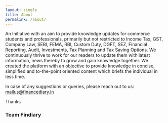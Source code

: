 ```yaml
---
layout: single
title: About
permalink: /about/
---
```


An Initiative with an aim to provide knowledge updates for commerce students and professionals, primarily but not restricted to Income Tax, GST, Company Law, SEBI, FEMA, RBI, Custom Duty, DGFT, SEZ, Financial Reporting, Audit, Investments, Tax Planning and  Tax Saving Options. 
We continuously thrive to work for our readers to update them with latest information, news thereby to grow and gain knowledge together. We created the platform with an objective to provide knowledge in concise, simplified and to-the-point oriented content which briefs the individual in less time. 

In case of any suggestions or queries, please reach out to us: mailus@financediary.in

Thanks
### Team Findiary
